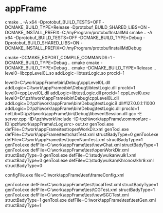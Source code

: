 # appFrame

cmake .. -A x64 -Dprotobuf_BUILD_TESTS=OFF -DCMAKE_BUILD_TYPE=Release -Dprotobuf_BUILD_SHARED_LIBS=ON -DCMAKE_INSTALL_PREFIX=C:/myProgram/protobufInstallMd
cmake .. -A x64 -Dprotobuf_BUILD_TESTS=OFF -DCMAKE_BUILD_TYPE=Debug -Dprotobuf_BUILD_SHARED_LIBS=ON -DCMAKE_INSTALL_PREFIX=C:/myProgram/protobufInstallMdDebug

cmake -DCMAKE_EXPORT_COMPILE_COMMANDS=1 -DCMAKE_BUILD_TYPE=Debug  ..
cmake cmake -DCMAKE_BUILD_TYPE=Debug ..
cmake -DCMAKE_BUILD_TYPE=Release ..
level0=libcppLevel0L.so addLogic=libtestLogic.so procId=1


level0=C:\work\appFrame\bin\Debug\cppLevel0L.dll addLogic=C:\work\appFrame\bin\Debug\libtestLogic.dll procId=1
level0=cppLevel0L.dll addLogic=libtestLogic.dll procId=1
cppLevel0.exe level0=D:\pzh\work\appFrame\bin\Debug\cppLevel0L.dll addLogic=D:\pzh\work\appFrame\bin\Debug\testLogicB.dll#127.0.0.1:11000 addLogic=D:\pzh\work\appFrame\bin\Debug\testLogic.dll procId=1 netLib=D:\pzh\work\appFrame\bin\Debug\libeventSession.dll
gcc -E server.cpp -ID:\pzh\work\include -ID:\pzh\work\appFrame\common\src -ID:\pzh\work\appFrame\cLog\src> out.txr
genTool.exe defFile=C:\work\appFrame\test\openWorkDir.xml
genTool.exe defFile=C:\work\appFrame\test\chatTest.xml structBadyType=0
genTool.exe defFile=C:\work\appFrame\test\openNumTest.xml structBadyType=1
genTool.exe defFile=C:\work\appFrame\test\newChat.xml structBadyType=1
genTool.exe defFile=C:\work\appFrame\test\openWorkDir.xml structBadyType=0
genTool.exe defFile=C:\study\vulkan\vulk1.xml structBadyType=0
genTool.exe defFile=C:\study\vulkan\Khronos\khr9.xml structBadyType=0

configFile.exe file=C:\work\appFrame\test\frameConfig.xml


genTool.exe defFile=C:\work\appFrame\test\localTest.xml structBadyType=1
genTool.exe defFile=C:\work\appFrame\test\CGTest.xml structBadyType=1
genTool.exe defFile=C:\work\appFrame\test\newSGCTest.xml structBadyType=1
genTool.exe defFile=C:\work\appFrame\test\testGen.xml structBadyType=1

